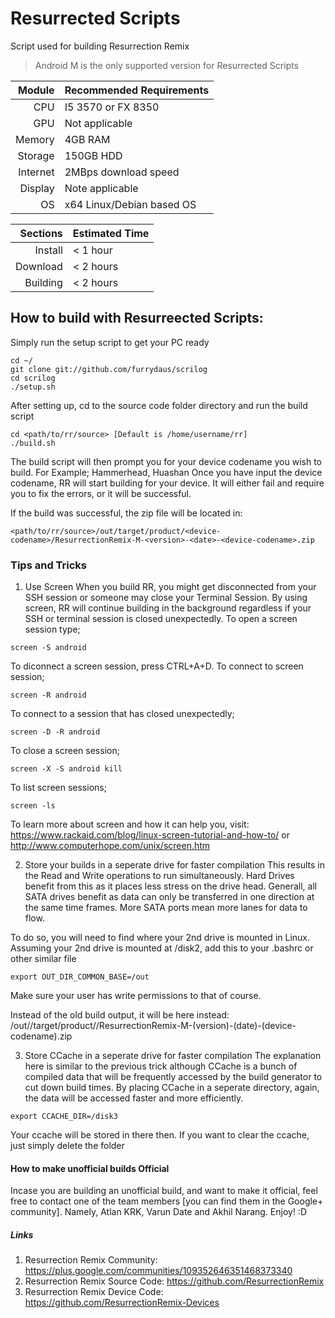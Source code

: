 # Resurrected Scripts
Script used for building Resurrection Remix
> Android M is the only supported version for Resurrected Scripts

Module  | Recommended Requirements
-------:|:-------------------------
CPU     | I5 3570 or FX 8350
GPU     | Not applicable
Memory  | 4GB RAM
Storage | 150GB HDD
Internet| 2MBps download speed
Display | Note applicable
OS      | x64 Linux/Debian based OS

Sections     | Estimated Time
------------:|:-------------------------
Install      | < 1 hour
Download     | < 2 hours
Building     | < 2 hours

## How to build with Resurreected Scripts:
Simply run the setup script to get your PC ready
```
cd ~/
git clone git://github.com/furrydaus/scrilog
cd scrilog
./setup.sh
```
After setting up, cd to the source code folder directory and run the build script
```
cd <path/to/rr/source> [Default is /home/username/rr]
./build.sh
```
The build script will then prompt you for your device codename you wish to build.
For Example; Hammerhead, Huashan
Once you have input the device codename, RR will start building for your device.
It will either fail and require you to fix the errors, or it will be successful.

If the build was successful, the zip file will be located in:
```
<path/to/rr/source>/out/target/product/<device-codename>/ResurrectionRemix-M-<version>-<date>-<device-codename>.zip
```

### Tips and Tricks
1. Use Screen
When you build RR, you might get disconnected from your SSH session or someone may close your Terminal Session. By using screen, RR will continue
building in the background regardless if your SSH or terminal session is closed unexpectedly. To open a screen session type;
```
screen -S android
```
To diconnect a screen session, press CTRL+A+D.
To connect to screen session;
```
screen -R android
```
To connect to a session that has closed unexpectedly;
```
screen -D -R android
```
To close a screen session;
```
screen -X -S android kill
```
To list screen sessions;
```
screen -ls
```
To learn more about screen and how it can help you, visit: https://www.rackaid.com/blog/linux-screen-tutorial-and-how-to/ or http://www.computerhope.com/unix/screen.htm

2. Store your builds in a seperate drive for faster compilation
This results in the Read and Write operations to run simultaneously. Hard Drives benefit from this as it places less stress on the drive head.
Generall, all SATA drives benefit as data can only be transferred in one direction at the same time frames. More SATA ports mean more lanes for
data to flow.

To do so, you will need to find where your 2nd drive is mounted in Linux.
Assuming your 2nd drive is mounted at /disk2, add this to your .bashrc or other similar file
```
export OUT_DIR_COMMON_BASE=/out
```
Make sure your user has write permissions to that of course.

Instead of the old build output, it will be here instead:
/out/<folder-name-of-rr-source>/target/product/<device>/ResurrectionRemix-M-(version)-(date)-(device-codename).zip

3. Store CCache in a seperate drive for faster compilation
The explanation here is similar to the previous trick although CCache is a bunch of compiled data that will be frequently accessed by the build
generator to cut down build times. By placing CCache in a seperate directory, again, the data will be accessed faster and more efficiently.
```
export CCACHE_DIR=/disk3
```
Your ccache will be stored in there then. If you want to clear the ccache, just simply delete the folder

#### How to make unofficial builds Official
Incase you are building an unofficial build, and want to make it official, feel free to contact one of the team members
[you can find them in the Google+ community]. Namely, Atlan KRK, Varun Date and Akhil Narang.
Enjoy! :D

##### Links
1. Resurrection Remix Community: https://plus.google.com/communities/109352646351468373340
2. Resurrection Remix Source Code: https://github.com/ResurrectionRemix
3. Resurrection Remix Device Code: https://github.com/ResurrectionRemix-Devices